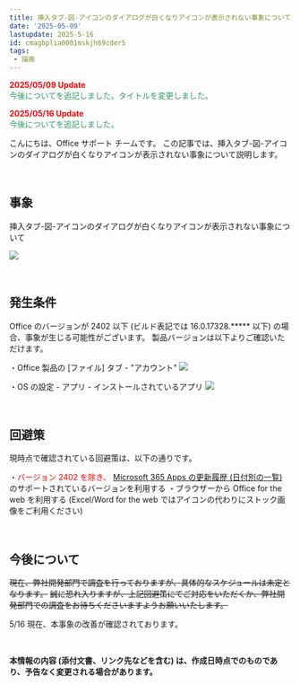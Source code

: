 ```yaml
---
title: 挿入タブ-図-アイコンのダイアログが白くなりアイコンが表示されない事象について
date: '2025-05-09'
lastupdate: 2025-5-16
id: cmagbplia0001mskjh69cder5
tags:
 - 描画
---
```


<span style="color:#ff0000">**2025/05/09 Update**</span>  
<span style="color:#339966">今後についてを追記しました。タイトルを変更しました。</span>  

<span style="color:#ff0000">**2025/05/16 Update**</span>  
<span style="color:#339966">今後についてを追記しました。</span>  

こんにちは、Office サポート チームです。
この記事では、挿入タブ-図-アイコンのダイアログが白くなりアイコンが表示されない事象について説明します。


<br>

事象
---
挿入タブ-図-アイコンのダイアログが白くなりアイコンが表示されない事象について

![](image1.png)

<br>

発生条件
---
Office のバージョンが 2402 以下 (ビルド表記では 16.0.17328.***** 以下) の場合、事象が生じる可能性がございます。
製品バージョンは以下よりご確認いただけます。

・Office 製品の [ファイル] タブ - "アカウント"
![](image2.png)

・OS の設定 - アプリ - インストールされているアプリ
![](image3.png)

<br>

回避策
---
現時点で確認されている回避策は、以下の通りです。

・<span style="color:#ff0000">バージョン 2402 を除き、</span> [Microsoft 365 Apps の更新履歴 (日付別の一覧)](https://learn.microsoft.com/ja-jp/officeupdates/update-history-microsoft365-apps-by-date) のサポートされているバージョンを利用する
・ブラウザーから Office for the web を利用する (Excel/Word for the web ではアイコンの代わりにストック画像をご利用ください)


<br>

今後について
---
~~現在、弊社開発部門で調査を行っておりますが、具体的なスケジュールは未定となります。~~
~~誠に恐れ入りますが、上記回避策にてご対応をいただくか、弊社開発部門での調査をお待ちくださいますようお願いいたします。~~

5/16 現在、本事象の改善が確認されております。


<br>


**本情報の内容 (添付文書、リンク先などを含む) は、作成日時点でのものであり、予告なく変更される場合があります。**